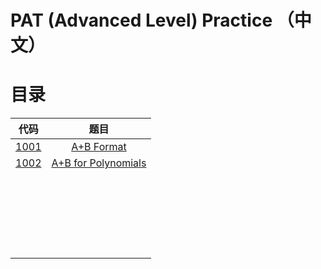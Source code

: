 # PAT (Advanced Level) Practice （中文）

# 目录

|                             代码                             |                             题目                             |
| :----------------------------------------------------------: | :----------------------------------------------------------: |
| [1001](https://github.com/wcy21/PAT/blob/master/ADVANCED_LEVEL_CPP/src/1001.cpp) | [A+B Format](https://pintia.cn/problem-sets/994805342720868352/problems/994805528788582400) |
| [1002](https://github.com/wcy21/PAT/blob/master/ADVANCED_LEVEL_CPP/src/1002.cpp) | [A+B for Polynomials](https://pintia.cn/problem-sets/994805342720868352/problems/994805526272000000) |
|                                                              |                                                              |
|                                                              |                                                              |
|                                                              |                                                              |
|                                                              |                                                              |
|                                                              |                                                              |
|                                                              |                                                              |
|                                                              |                                                              |
|                                                              |                                                              |
|                                                              |                                                              |
|                                                              |                                                              |
|                                                              |                                                              |
|                                                              |                                                              |
|                                                              |                                                              |
|                                                              |                                                              |
|                                                              |                                                              |
|                                                              |                                                              |
|                                                              |                                                              |
|                                                              |                                                              |
|                                                              |                                                              |
|                                                              |                                                              |
|                                                              |                                                              |
|                                                              |                                                              |
|                                                              |                                                              |

